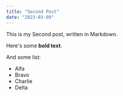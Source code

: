 ```yaml
---
title: "Second Post"
date: "2023-03-09"
---
```


This is my Second post, written in Markdown.

Here's some __bold text__.

And some list:

- Alfa
- Bravo
- Charlie
- Delta